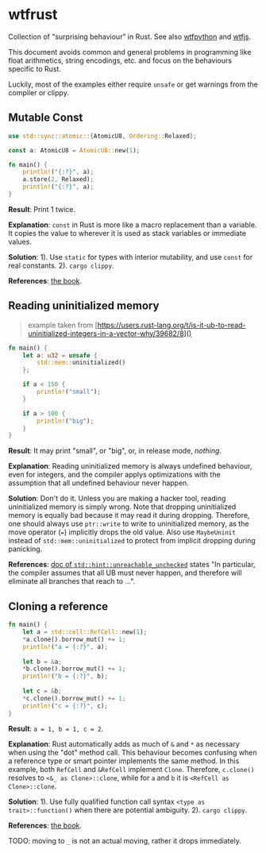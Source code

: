 wtfrust
=======

Collection of "surprising behaviour" in Rust. See also [wtfpython] and [wtfjs].

[wtfpython]: https://github.com/satwikkansal/wtfpython
[wtfjs]: https://github.com/denysdovhan/wtfjs

This document avoids common and general problems in programming like float arithmetics, string encodings, etc. and focus
on the behaviours specific to Rust.

Luckily, most of the examples either require `unsafe` or get warnings from the compiler or clippy.

## Mutable Const

```rust
use std::sync::atomic::{AtomicU8, Ordering::Relaxed};

const a: AtomicU8 = AtomicU8::new(1);

fn main() {
    println!("{:?}", a);
    a.store(2, Relaxed);
    println!("{:?}", a);
}
```

**Result**: Print 1 twice.

**Explanation**: `const` in Rust is more like a macro replacement than a variable. It copies the value to wherever it is
used as stack variables or immediate values.

**Solution**: 1). Use `static` for types with interior mutability, and use `const` for real constants. 2). `cargo clippy`.

**References**: [the book].

[the book]: https://doc.rust-lang.org/book/ch03-01-variables-and-mutability.html#differences-between-variables-and-constants

## Reading uninitialized memory

> example taken from [https://users.rust-lang.org/t/is-it-ub-to-read-uninitialized-integers-in-a-vector-why/39682/8]()

```rust
fn main() {
    let a: u32 = unsafe {
        std::mem::uninitialized()
    };

    if a < 150 {
        println!("small");
    }

    if a > 100 {
        println!("big");
    }
}
```

**Result**: It may print "small", or "big", or, in release mode, *nothing*.

**Explanation**: Reading uninitialized memory is always undefined behaviour, even for integers, and the compiler applys
optimizations with the assumption that all undefined behaviour never happen.

**Solution**: Don't do it. Unless you are making a hacker tool, reading uninitialized memory is simply wrong. Note that
dropping uninitialized memory is equally bad because it may read it during dropping. Therefore, one should always use
`ptr::write` to write to uninitialized memory, as the move operator (`=`) implicitly drops the old value. Also use
`MaybeUninit` instead of `std::mem::uninitialized` to protect from implicit dropping during panicking.

**References**: [doc of `std::hint::unreachable_unchecked`] states "In particular, the compiler assumes that all UB must
never happen, and therefore will eliminate all branches that reach to ...".

[doc of `std::hint::unreachable_unchecked`]: https://doc.rust-lang.org/std/hint/fn.unreachable_unchecked.html#safety

## Cloning a reference

```rust
fn main() {
    let a = std::cell::RefCell::new(1);
    *a.clone().borrow_mut() += 1;
    println!("a = {:?}", a);
    
    let b = &a;
    *b.clone().borrow_mut() += 1;
    println!("b = {:?}", b);
    
    let c = &b;
    *c.clone().borrow_mut() += 1;
    println!("c = {:?}", c);
}
```

**Result**: `a = 1, b = 1, c = 2`.

**Explanation**: Rust automatically adds as much of `&` and `*` as necessary when using the "dot" method call. This
behaviour becomes confusing when a reference type or smart pointer implements the same method. In this example, both
`RefCell` and `&RefCell` implement `Clone`. Therefore, `c.clone()` resolves to `<&_ as Clone>::clone`, while for `a` and
`b` it is `<RefCell as Clone>::clone`.

**Solution**: 1). Use fully qualified function call syntax `<type as trait>::function()` when there are potential
ambiguity. 2). `cargo clippy`.

**References**: [the book].

[the book]: https://doc.rust-lang.org/book/ch19-03-advanced-traits.html#fully-qualified-syntax-for-disambiguation-calling-methods-with-the-same-name





TODO: moving to `_` is not an actual moving, rather it drops immediately.
